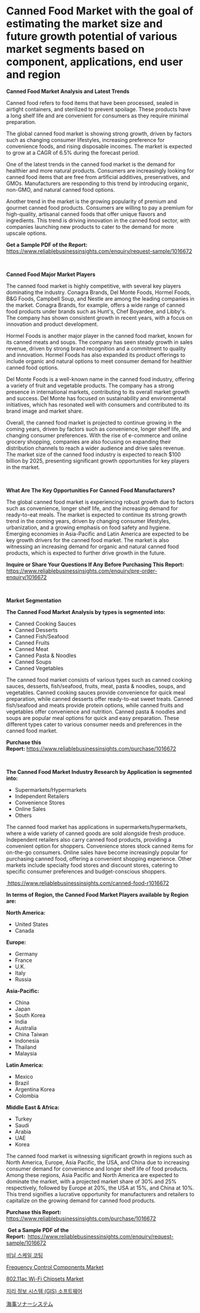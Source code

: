 <p><h1>Canned Food Market with the goal of estimating the market size and future growth potential of various market segments based on component, applications, end user and region</h1></p><p><strong>Canned Food Market Analysis and Latest Trends</strong></p>
<p><p>Canned food refers to food items that have been processed, sealed in airtight containers, and sterilized to prevent spoilage. These products have a long shelf life and are convenient for consumers as they require minimal preparation.</p><p>The global canned food market is showing strong growth, driven by factors such as changing consumer lifestyles, increasing preference for convenience foods, and rising disposable incomes. The market is expected to grow at a CAGR of 6.5% during the forecast period.</p><p>One of the latest trends in the canned food market is the demand for healthier and more natural products. Consumers are increasingly looking for canned food items that are free from artificial additives, preservatives, and GMOs. Manufacturers are responding to this trend by introducing organic, non-GMO, and natural canned food options.</p><p>Another trend in the market is the growing popularity of premium and gourmet canned food products. Consumers are willing to pay a premium for high-quality, artisanal canned foods that offer unique flavors and ingredients. This trend is driving innovation in the canned food sector, with companies launching new products to cater to the demand for more upscale options.</p></p>
<p><strong>Get a Sample PDF of the Report:&nbsp;</strong> <a href="https://www.reliablebusinessinsights.com/enquiry/request-sample/1016672">https://www.reliablebusinessinsights.com/enquiry/request-sample/1016672</a></p>
<p>&nbsp;</p>
<p><strong>Canned Food Major Market Players</strong></p>
<p><p>The canned food market is highly competitive, with several key players dominating the industry. Conagra Brands, Del Monte Foods, Hormel Foods, B&G Foods, Campbell Soup, and Nestle are among the leading companies in the market. Conagra Brands, for example, offers a wide range of canned food products under brands such as Hunt's, Chef Boyardee, and Libby's. The company has shown consistent growth in recent years, with a focus on innovation and product development.</p><p>Hormel Foods is another major player in the canned food market, known for its canned meats and soups. The company has seen steady growth in sales revenue, driven by strong brand recognition and a commitment to quality and innovation. Hormel Foods has also expanded its product offerings to include organic and natural options to meet consumer demand for healthier canned food options.</p><p>Del Monte Foods is a well-known name in the canned food industry, offering a variety of fruit and vegetable products. The company has a strong presence in international markets, contributing to its overall market growth and success. Del Monte has focused on sustainability and environmental initiatives, which has resonated well with consumers and contributed to its brand image and market share.</p><p>Overall, the canned food market is projected to continue growing in the coming years, driven by factors such as convenience, longer shelf life, and changing consumer preferences. With the rise of e-commerce and online grocery shopping, companies are also focusing on expanding their distribution channels to reach a wider audience and drive sales revenue. The market size of the canned food industry is expected to reach $100 billion by 2025, presenting significant growth opportunities for key players in the market.</p></p>
<p>&nbsp;</p>
<p><strong>What Are The Key Opportunities For Canned Food Manufacturers?</strong></p>
<p><p>The global canned food market is experiencing robust growth due to factors such as convenience, longer shelf life, and the increasing demand for ready-to-eat meals. The market is expected to continue its strong growth trend in the coming years, driven by changing consumer lifestyles, urbanization, and a growing emphasis on food safety and hygiene. Emerging economies in Asia-Pacific and Latin America are expected to be key growth drivers for the canned food market. The market is also witnessing an increasing demand for organic and natural canned food products, which is expected to further drive growth in the future.</p></p>
<p><strong>Inquire or Share Your Questions If Any Before Purchasing This Report:</strong> <a href="https://www.reliablebusinessinsights.com/enquiry/pre-order-enquiry/1016672">https://www.reliablebusinessinsights.com/enquiry/pre-order-enquiry/1016672</a></p>
<p>&nbsp;</p>
<p><strong>Market Segmentation</strong></p>
<p><strong>The Canned Food Market Analysis by types is segmented into:</strong></p>
<p><ul><li>Canned Cooking Sauces</li><li>Canned Desserts</li><li>Canned Fish/Seafood</li><li>Canned Fruits</li><li>Canned Meat</li><li>Canned Pasta & Noodles</li><li>Canned Soups</li><li>Canned Vegetables</li></ul></p>
<p><p>The canned food market consists of various types such as canned cooking sauces, desserts, fish/seafood, fruits, meat, pasta & noodles, soups, and vegetables. Canned cooking sauces provide convenience for quick meal preparation, while canned desserts offer ready-to-eat sweet treats. Canned fish/seafood and meats provide protein options, while canned fruits and vegetables offer convenience and nutrition. Canned pasta & noodles and soups are popular meal options for quick and easy preparation. These different types cater to various consumer needs and preferences in the canned food market.</p></p>
<p><strong>Purchase this Report:&nbsp;</strong><a href="https://www.reliablebusinessinsights.com/purchase/1016672">https://www.reliablebusinessinsights.com/purchase/1016672</a></p>
<p>&nbsp;</p>
<p><strong>The Canned Food Market Industry Research by Application is segmented into:</strong></p>
<p><ul><li>Supermarkets/Hypermarkets</li><li>Independent Retailers</li><li>Convenience Stores</li><li>Online Sales</li><li>Others</li></ul></p>
<p><p>The canned food market has applications in supermarkets/hypermarkets, where a wide variety of canned goods are sold alongside fresh produce. Independent retailers also carry canned food products, providing a convenient option for shoppers. Convenience stores stock canned items for on-the-go consumers. Online sales have become increasingly popular for purchasing canned food, offering a convenient shopping experience. Other markets include specialty food stores and discount stores, catering to specific consumer preferences and budget-conscious shoppers.</p></p>
<p><a href="https://www.reliablebusinessinsights.com/canned-food-r1016672">&nbsp;https://www.reliablebusinessinsights.com/canned-food-r1016672</a></p>
<p><strong>In terms of Region, the Canned Food Market Players available by Region are:</strong></p>
<p>
    <p> <strong> North America: </strong>
        <ul>
            <li>United States</li>
            <li>Canada</li>
        </ul>
        </p> 
    <p> <strong> Europe: </strong>
        <ul>
            <li>Germany</li>
            <li>France</li>
            <li>U.K.</li>
            <li>Italy</li>
            <li>Russia</li>
        </ul>
        </p> 
    <p> <strong> Asia-Pacific: </strong>
        <ul>
            <li>China</li>
            <li>Japan</li>
            <li>South Korea</li>
            <li>India</li>
            <li>Australia</li>
            <li>China Taiwan</li>
            <li>Indonesia</li>
            <li>Thailand</li>
            <li>Malaysia</li>
        </ul>
        </p> 
    <p> <strong> Latin America: </strong>
        <ul>
            <li>Mexico</li>
            <li>Brazil</li>
            <li>Argentina Korea</li>
            <li>Colombia</li>
        </ul>
        </p> 
    <p> <strong> Middle East & Africa: </strong>
        <ul>
            <li>Turkey</li>
            <li>Saudi</li>
            <li>Arabia</li>
            <li>UAE</li>
            <li>Korea</li>
        </ul>
    </p>
    </p>
<p><p>The canned food market is witnessing significant growth in regions such as North America, Europe, Asia Pacific, the USA, and China due to increasing consumer demand for convenience and longer shelf life of food products. Among these regions, Asia Pacific and North America are expected to dominate the market, with a projected market share of 30% and 25% respectively, followed by Europe at 20%, the USA at 15%, and China at 10%. This trend signifies a lucrative opportunity for manufacturers and retailers to capitalize on the growing demand for canned food products.</p></p>
<p><strong>Purchase this Report: </strong><a href="https://www.reliablebusinessinsights.com/purchase/1016672">https://www.reliablebusinessinsights.com/purchase/1016672</a></p>
<p>&nbsp;<strong>Get a Sample PDF of the Report:&nbsp;&nbsp;</strong><a href="https://www.reliablebusinessinsights.com/enquiry/request-sample/1016672">https://www.reliablebusinessinsights.com/enquiry/request-sample/1016672</a></p>
<p><strong></strong></p>
<p><p><a href="https://github.com/RonSpencer61/Market-Research-Report-List-1/blob/main/9262401159966.md">비닐 스케일 코팅</a></p><p><a href="https://github.com/emnqcawl19/Market-Research-Report-List-1/blob/main/frequency-control-components-market.md">Frequency Control Components Market</a></p><p><a href="https://github.com/kulaberyasin52/Market-Research-Report-List-1/blob/main/80211ac-wi-fi-chipsets-market.md">802.11ac Wi-Fi Chipsets Market</a></p><p><a href="https://medium.com/@simeonbode1/%EC%84%B8%EA%B3%84-%EC%A7%80%EB%A6%AC%EC%A0%95%EB%B3%B4-%EC%8B%9C%EC%8A%A4%ED%85%9C-gis-%EC%86%8C%ED%94%84%ED%8A%B8%EC%9B%A8%EC%96%B4-%EC%8B%9C%EC%9E%A5-%EB%B6%80%EB%AC%B8-%EC%9C%A0%ED%98%95-%EC%9D%91%EC%9A%A9-%ED%94%84%EB%A1%9C%EA%B7%B8%EB%9E%A8-%EC%8B%9C%EC%9E%A5-%ED%94%8C%EB%A0%88%EC%9D%B4%EC%96%B4-%EC%A0%84%EB%9E%B5-%EC%A7%80%EC%97%AD-%EC%84%B1%EC%9E%A5-%EC%9D%B8%EC%82%AC%EC%9D%B4%ED%8A%B8-%EB%B0%8F-%EB%AF%B8%EB%9E%98-%EC%98%88%EC%B8%A1-2024-2031-eb0ee2cf7abe">지리 정보 시스템 (GIS) 소프트웨어</a></p><p><a href="https://github.com/MacyOrn/Market-Research-Report-List-1/blob/main/3972160150069.md">海事ソナーシステム</a></p></p>